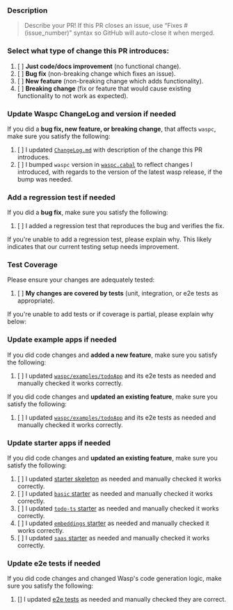 ### Description

> Describe your PR! If this PR closes an issue, use “Fixes #(issue_number)" syntax so GitHub will auto-close it when merged.

### Select what type of change this PR introduces:

1. [ ] **Just code/docs improvement** (no functional change).
2. [ ] **Bug fix** (non-breaking change which fixes an issue).
3. [ ] **New feature** (non-breaking change which adds functionality).
4. [ ] **Breaking change** (fix or feature that would cause existing functionality to not work as expected).

### Update Waspc ChangeLog and version if needed

If you did a **bug fix, new feature, or breaking change**, that affects `waspc`, make sure you satisfy the following:

1. [ ] I updated [`ChangeLog.md`](https://github.com/wasp-lang/wasp/blob/main/waspc/ChangeLog.md) with description of the change this PR introduces.
2. [ ] I bumped `waspc` version in [`waspc.cabal`](https://github.com/wasp-lang/wasp/blob/main/waspc/waspc.cabal) to reflect changes I introduced, with regards to the version of the latest wasp release, if the bump was needed.

### Add a regression test if needed

If you did a **bug fix**, make sure you satisfy the following:

1. [ ] I added a regression test that reproduces the bug and verifies the fix.

If you're unable to add a regression test, please explain why.
This likely indicates that our current testing setup needs improvement.

### Test Coverage

Please ensure your changes are adequately tested:

1. [ ] **My changes are covered by tests** (unit, integration, or e2e tests as appropriate).

If you're unable to add tests or if coverage is partial, please explain why below:

<!-- Provide explanation here if tests are missing or incomplete -->

### Update example apps if needed

If you did code changes and **added a new feature**, make sure you satisfy the following:

1. [ ] I updated [`waspc/examples/todoApp`](https://github.com/wasp-lang/wasp/tree/main/waspc/examples/todoApp) and its e2e tests as needed and manually checked it works correctly.

If you did code changes and **updated an existing feature**, make sure you satisfy the following:

1. [ ] I updated [`waspc/examples/todoApp`](https://github.com/wasp-lang/wasp/tree/main/waspc/examples/todoApp) and its e2e tests as needed and manually checked it works correctly.

### Update starter apps if needed

If you did code changes and **updated an existing feature**, make sure you satisfy the following:

1. [ ] I updated [starter skeleton](https://github.com/wasp-lang/wasp/tree/main/waspc/data/Cli/templates/skeleton) as needed and manually checked it works correctly.
2. [ ] I updated [`basic` starter](https://github.com/wasp-lang/wasp/tree/main/waspc/data/Cli/templates/basic) as needed and manually checked it works correctly.
3. [ ] I updated [`todo-ts` starter](https://github.com/wasp-lang/starters/tree/dev/todo-ts) as needed and manually checked it works correctly.
4. [ ] I updated [`embeddings` starter](https://github.com/wasp-lang/starters/tree/dev/embeddings) as needed and manually checked it works correctly.
5. [ ] I updated [`saas` starter](https://github.com/wasp-lang/open-saas/tree/main/template) as needed and manually checked it works correctly.

### Update e2e tests if needed

If you did code changes and changed Wasp's code generation logic, make sure you satisfy the following:

1. [] I updated [e2e tests](https://github.com/wasp-lang/wasp/tree/main/waspc#end-to-end-e2e-tests) as needed and manually checked they are correct.
